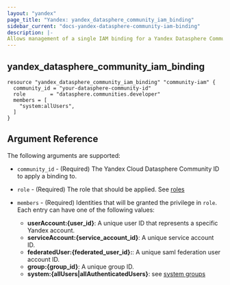 ```yaml
---
layout: "yandex"
page_title: "Yandex: yandex_datasphere_community_iam_binding"
sidebar_current: "docs-yandex-datasphere-community-iam-binding"
description: |-
Allows management of a single IAM binding for a Yandex Datasphere Community.
---
```


## yandex\_datasphere\_community\_iam\_binding

```hcl
resource "yandex_datasphere_community_iam_binding" "community-iam" {
  community_id = "your-datasphere-community-id"
  role        = "datasphere.communities.developer"
  members = [
    "system:allUsers",
  ]
}
```

## Argument Reference

The following arguments are supported:

* `community_id` - (Required) The Yandex Cloud Datasphere Community ID to apply a binding to.

* `role` - (Required) The role that should be applied. See [roles](https://cloud.yandex.com/en/docs/datasphere/security/)

* `members` - (Required) Identities that will be granted the privilege in `role`.
  Each entry can have one of the following values:
    * **userAccount:{user_id}**: A unique user ID that represents a specific Yandex account.
    * **serviceAccount:{service_account_id}**: A unique service account ID.
    * **federatedUser:{federated_user_id}:**: A unique saml federation user account ID.
    * **group:{group_id}**: A unique group ID.
    * **system:{allUsers|allAuthenticatedUsers}**: see [system groups](https://cloud.yandex.com/docs/iam/concepts/access-control/system-group)
